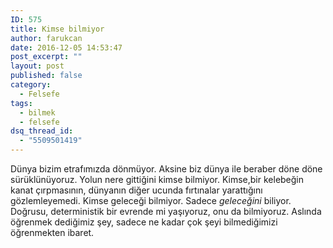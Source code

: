 ```yaml
---
ID: 575
title: Kimse bilmiyor
author: farukcan
date: 2016-12-05 14:53:47
post_excerpt: ""
layout: post
published: false
category:
  - Felsefe
tags:
  - bilmek
  - felsefe
dsq_thread_id:
  - "5509501419"
---
```

Dünya bizim etrafımızda dönmüyor. Aksine biz dünya ile beraber döne döne sürüklünüyoruz. Yolun nere gittiğini kimse bilmiyor. Kimse,bir kelebeğin kanat çırpmasının, dünyanın diğer ucunda fırtınalar yarattığını gözlemleyemedi. Kimse geleceği bilmiyor. Sadece <em>geleceğini</em> biliyor. Doğrusu, deterministik bir evrende mi yaşıyoruz, onu da bilmiyoruz. Aslında öğrenmek dediğimiz şey, sadece ne kadar çok şeyi bilmediğimizi öğrenmekten ibaret.
